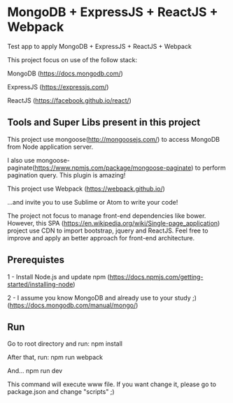 # MongoDB + ExpressJS + ReactJS + Webpack
Test app to apply MongoDB + ExpressJS + ReactJS + Webpack

This project focus on use of the follow stack: 

MongoDB (https://docs.mongodb.com/)

ExpressJS (https://expressjs.com/)

ReactJS (https://facebook.github.io/react/)

## Tools and Super Libs present in this project

This project use mongoose(http://mongoosejs.com/) to access MongoDB from Node application server.

I also use mongoose-paginate(https://www.npmjs.com/package/mongoose-paginate) to perform pagination query. This plugin is amazing!

This project use Webpack (https://webpack.github.io/)

...and invite you to use Sublime or Atom to write your code!

The project not focus to manage front-end dependencies like bower. However, this SPA (https://en.wikipedia.org/wiki/Single-page_application) project use CDN to import bootstrap, jquery and ReactJS.
Feel free to improve and apply an better approach for front-end architecture.

## Prerequistes

1 - Install Node.js and update npm (https://docs.npmjs.com/getting-started/installing-node)

2 - I assume you know MongoDB and already use to your study ;) (https://docs.mongodb.com/manual/mongo/)

## Run

Go to root directory and run: npm install

After that, run: npm run webpack 

And... npm run dev

This command will execute www file. If you want change it, please go to package.json and change "scripts" ;)
